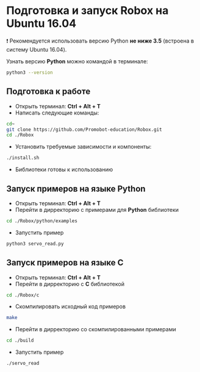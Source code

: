 # Подготовка и запуск Robox на Ubuntu 16.04

❗ Рекомендуется использовать версию Python **не ниже 3.5** (встроена в систему Ubuntu 16.04).

Узнать версию **Python** можно командой в терминале:
```sh
python3 --version
```
## Подготовка к работе
* Открыть терминал: **Ctrl + Alt + T**
* Написать следующие команды:
```bash
cd~
git clone https://github.com/Promobot-education/Robox.git
cd ./Robox
```
* Установить требуемые зависимости и компоненты:
```bash
./install.sh
```
* Библиотеки готовы к использованию

## Запуск примеров на языке Python

* Открыть терминал: **Ctrl + Alt + T**
* Перейти в дирректорию с примерами для **Python** библиотеки
```bash
cd ./Robox/python/examples
```
* Запустить пример
```bash
python3 servo_read.py
```

## Запуск примеров на языке С
* Открыть терминал: **Ctrl + Alt + T**
* Перейти в дирректорию с **С** библиотекой
```bash
cd ./Robox/c
```
* Скомпилировать исходный код примеров
```bash
make
```
* Перейти в дирректорию со скомпилированными примерами
```bash
cd ./build
```
* Запустить пример
```bash
./servo_read
```